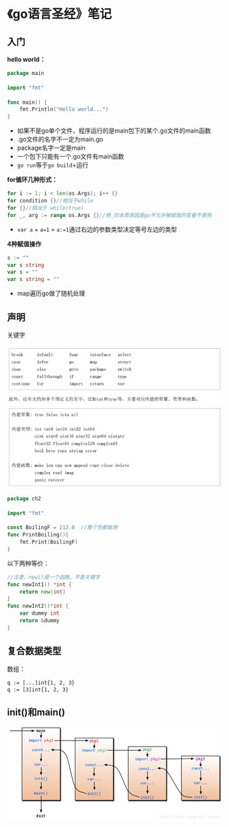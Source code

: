# 《go语言圣经》笔记

## 入门

**hello world：**

```go
package main

import "fmt"

func main() {
	fmt.Println("Hello world...")
}

```

- 如果不是go单个文件，程序运行的是main包下的某个.go文件的main函数
- .go文件的名字不一定为main.go
- package名字一定是main
- 一个包下只能有一个.go文件有main函数
- `go run`等于`go build`+运行

**for循环几种形式：**

```go
for i := 1; i < len(os.Args); i++ {}	
for condition {}//相当于while
for {}//相当于 while(true)
for _, arg := range os.Args {}//用_的本质原因是go不允许被赋值的变量不使用
```

- ``var a`` + ``a=1`` = ``a:=1``通过右边的参数类型决定等号左边的类型

**4种赋值操作**

```go
s := "" 
var s string 
var s = "" 
var s string = ""
```

- map遍历go做了随机处理

## 声明

关键字

![image-20220605155116621](.\pic\image-20220605155116621.png)



```go
package ch2

import "fmt"

const BoilingF = 212.0 	//整个包都能用
func PrintBoiling(){
	fmt.Print(BoilingF)
}
```

以下两种等价：

```go
//注意，new()是一个函数，不是关键字
func newInt1() *int {
	return new(int)
}
func newInt2()*int {
	var dummy int
	return &dummy
}
```

## 复合数据类型

数组：

```
q := [...]int{1, 2, 3}
q := [3]int{1, 2, 3}
```

## init()和main()

![img](.\pic\SouthEast)